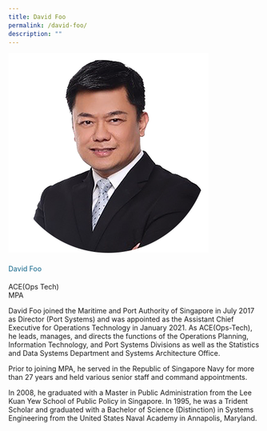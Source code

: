 ```yaml
---
title: David Foo
permalink: /david-foo/
description: ""
---
```

<div class="row">
<div class="col is-3">
<img src="/images/Speakers_23/Session1p1/david foo-1.png">
</div>
<div class="col is-9 speaker-details">
<h4>David Foo</h4>
<p>ACE(Ops Tech)<br> MPA
</p>
<p>David Foo joined the Maritime and Port Authority of Singapore in July 2017 as Director (Port Systems) and was appointed as the Assistant Chief Executive for Operations Technology in January 2021. As ACE(Ops-Tech), he leads, manages, and directs the functions of the Operations Planning, Information Technology, and Port Systems Divisions as well as the Statistics and Data Systems Department and Systems Architecture Office.</p>
	<p>Prior to joining MPA, he served in the Republic of Singapore Navy for more than 27 years and held various senior staff and command appointments.</p>
	<p>In 2008, he graduated with a Master in Public Administration from the Lee Kuan Yew School of Public Policy in Singapore. In 1995, he was a Trident Scholar and graduated with a Bachelor of Science (Distinction) in Systems Engineering from the United States Naval Academy in Annapolis, Maryland.</p>
</div>
</div>
					
					
					
					
<style type="text/css"> 
    .is-left{
      text-align: left;
    }
    h4{
      font-weight: 500; 
      color: #337B9A !important;
    }
     .speaker-details p { text-align: justified; }
  </style>